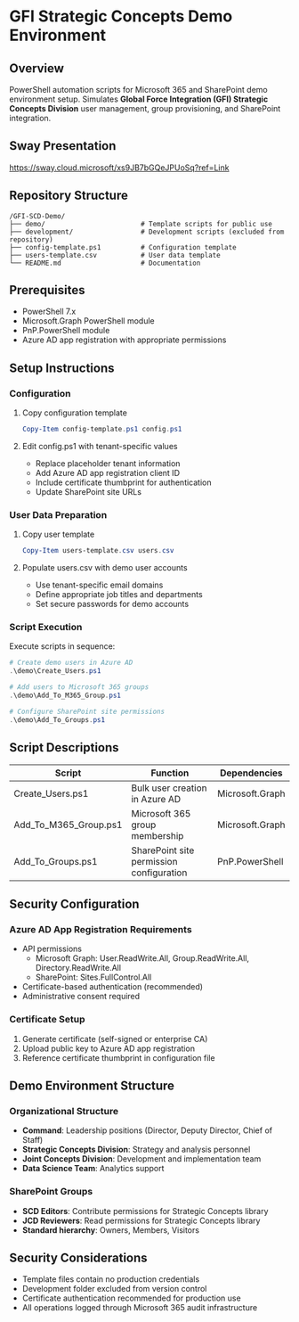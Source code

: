 # GFI Strategic Concepts Demo Environment

## Overview
PowerShell automation scripts for Microsoft 365 and SharePoint demo environment setup. Simulates **Global Force Integration (GFI) Strategic Concepts Division** user management, group provisioning, and SharePoint integration.

## Sway Presentation
https://sway.cloud.microsoft/xs9JB7bGQeJPUoSq?ref=Link

## Repository Structure
```
/GFI-SCD-Demo/
├── demo/                        # Template scripts for public use
├── development/                 # Development scripts (excluded from repository)
├── config-template.ps1          # Configuration template
├── users-template.csv           # User data template
└── README.md                    # Documentation
```

## Prerequisites
* PowerShell 7.x
* Microsoft.Graph PowerShell module
* PnP.PowerShell module
* Azure AD app registration with appropriate permissions

## Setup Instructions

### Configuration
1. Copy configuration template
   ```powershell
   Copy-Item config-template.ps1 config.ps1
   ```

2. Edit config.ps1 with tenant-specific values
   * Replace placeholder tenant information
   * Add Azure AD app registration client ID
   * Include certificate thumbprint for authentication
   * Update SharePoint site URLs

### User Data Preparation
1. Copy user template
   ```powershell
   Copy-Item users-template.csv users.csv
   ```

2. Populate users.csv with demo user accounts
   * Use tenant-specific email domains
   * Define appropriate job titles and departments
   * Set secure passwords for demo accounts

### Script Execution
Execute scripts in sequence:
```powershell
# Create demo users in Azure AD
.\demo\Create_Users.ps1

# Add users to Microsoft 365 groups
.\demo\Add_To_M365_Group.ps1

# Configure SharePoint site permissions
.\demo\Add_To_Groups.ps1
```

## Script Descriptions

| Script | Function | Dependencies |
|--------|----------|--------------|
| Create_Users.ps1 | Bulk user creation in Azure AD | Microsoft.Graph |
| Add_To_M365_Group.ps1 | Microsoft 365 group membership | Microsoft.Graph |
| Add_To_Groups.ps1 | SharePoint site permission configuration | PnP.PowerShell |

## Security Configuration

### Azure AD App Registration Requirements
* API permissions
  * Microsoft Graph: User.ReadWrite.All, Group.ReadWrite.All, Directory.ReadWrite.All
  * SharePoint: Sites.FullControl.All
* Certificate-based authentication (recommended)
* Administrative consent required

### Certificate Setup
1. Generate certificate (self-signed or enterprise CA)
2. Upload public key to Azure AD app registration
3. Reference certificate thumbprint in configuration file

## Demo Environment Structure

### Organizational Structure
* **Command**: Leadership positions (Director, Deputy Director, Chief of Staff)
* **Strategic Concepts Division**: Strategy and analysis personnel
* **Joint Concepts Division**: Development and implementation team
* **Data Science Team**: Analytics support

### SharePoint Groups
* **SCD Editors**: Contribute permissions for Strategic Concepts library
* **JCD Reviewers**: Read permissions for Strategic Concepts library
* **Standard hierarchy**: Owners, Members, Visitors

## Security Considerations
* Template files contain no production credentials
* Development folder excluded from version control
* Certificate authentication recommended for production use
* All operations logged through Microsoft 365 audit infrastructure
